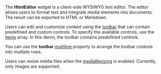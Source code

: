 The **HtmlEditor** widget is a client-side WYSIWYG text editor. The editor allows users to format text and integrate media elements into documents. The result can be exported to HTML or Markdown.

Users can edit and customize content using the [toolbar](/Documentation/ApiReference/UI_Widgets/dxHtmlEditor/Configuration/toolbar/) that can contain predefined and custom controls. To specify the available controls, use the [items](/Documentation/ApiReference/UI_Widgets/dxHtmlEditor/Configuration/toolbar/items/) array. In this demo, the toolbar contains predefined controls.

You can use the **toolbar**.[multiline](/Documentation/ApiReference/UI_Widgets/dxHtmlEditor/Configuration/toolbar/#multiline) property to arrange the toolbar controls into multiple rows.

Users can resize media files when the [mediaResizing](/Documentation/ApiReference/UI_Widgets/dxHtmlEditor/Configuration/mediaResizing/) is enabled. Currently, only images are supported.
